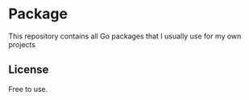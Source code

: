 # Package

This repository contains all Go packages that I usually use for my own projects

## License

Free to use.
